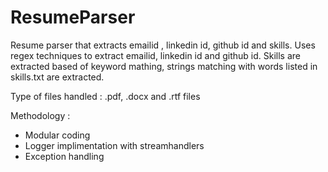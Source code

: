 # ResumeParser
Resume parser that extracts emailid , linkedin id, github id and skills. Uses regex techniques to extract emailid, linkedin id and github id. Skills are extracted based of keyword mathing, strings matching with words listed in skills.txt are extracted.

Type of files handled : .pdf, .docx and .rtf files

Methodology :
- Modular coding
- Logger implimentation with streamhandlers
- Exception handling

